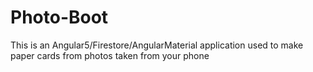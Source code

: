 # Photo-Boot
This is an Angular5/Firestore/AngularMaterial application used to make paper cards from photos taken from your phone
